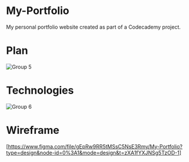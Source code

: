 # My-Portfolio
My personal portfolio website created as part of a Codecademy project.

# Plan
![Group 5](https://github.com/ShavidiniEkanayake/My-Portfolio/assets/77123486/63f0c024-d7ca-45f9-9426-d0b205becb4f)

# Technologies
![Group 6](https://github.com/ShavidiniEkanayake/My-Portfolio/assets/77123486/05a78efe-7b46-438e-b190-7ab76b44c993)

# Wireframe
[https://www.figma.com/file/gEpRw9RR5tMSsC5NsE3Rmy/My-Portfolio?type=design&node-id=0%3A1&mode=design&t=zXA1fYXJNSg5TzOD-1]
